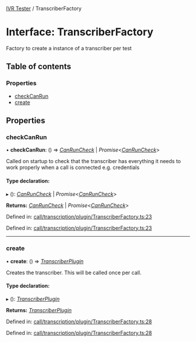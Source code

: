 [IVR Tester](../README.md) / TranscriberFactory

# Interface: TranscriberFactory

Factory to create a instance of a transcriber per test

## Table of contents

### Properties

- [checkCanRun](transcriberfactory.md#checkcanrun)
- [create](transcriberfactory.md#create)

## Properties

### checkCanRun

• **checkCanRun**: () => [*CanRunCheck*](../README.md#canruncheck) \| *Promise*<[*CanRunCheck*](../README.md#canruncheck)\>

Called on startup to check that the transcriber has
everything it needs to work properly when a call is connected
e.g. credentials

#### Type declaration:

▸ (): [*CanRunCheck*](../README.md#canruncheck) \| *Promise*<[*CanRunCheck*](../README.md#canruncheck)\>

**Returns:** [*CanRunCheck*](../README.md#canruncheck) \| *Promise*<[*CanRunCheck*](../README.md#canruncheck)\>

Defined in: [call/transcription/plugin/TranscriberFactory.ts:23](https://github.com/LuisAntezana/ivr-tester/blob/5e58542/packages/ivr-tester/src/call/transcription/plugin/TranscriberFactory.ts#L23)

Defined in: [call/transcription/plugin/TranscriberFactory.ts:23](https://github.com/LuisAntezana/ivr-tester/blob/5e58542/packages/ivr-tester/src/call/transcription/plugin/TranscriberFactory.ts#L23)

___

### create

• **create**: () => [*TranscriberPlugin*](transcriberplugin.md)

Creates the transcriber. This will be called once per call.

#### Type declaration:

▸ (): [*TranscriberPlugin*](transcriberplugin.md)

**Returns:** [*TranscriberPlugin*](transcriberplugin.md)

Defined in: [call/transcription/plugin/TranscriberFactory.ts:28](https://github.com/LuisAntezana/ivr-tester/blob/5e58542/packages/ivr-tester/src/call/transcription/plugin/TranscriberFactory.ts#L28)

Defined in: [call/transcription/plugin/TranscriberFactory.ts:28](https://github.com/LuisAntezana/ivr-tester/blob/5e58542/packages/ivr-tester/src/call/transcription/plugin/TranscriberFactory.ts#L28)
